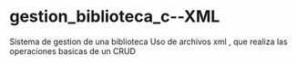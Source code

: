 # gestion_biblioteca_c--XML
Sistema de gestion de una biblioteca
Uso de archivos xml ,  que realiza las operaciones basicas de un CRUD
